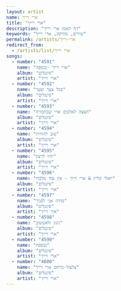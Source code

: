 ```yaml
---
layout: artist
name: ארי רייך
title: "ארי רייך"
description: "דף האמן ארי רייך"
keywords: "שירים, מוזיקה, ארי רייך"
permalink: /artists/ארי-רייך
redirect_from:
  - /artists/list/ארי רייך
songs:
  - number: "4591"
    name: "ארי רייך -נכספה"
    album: "סינגלים"
    artist: "ארי רייך"
  - number: "4592"
    name: "בכל צער וצער"
    album: "סינגלים"
    artist: "ארי רייך"
  - number: "4593"
    name: "הצצה לאלבום ארי שבחבורה"
    album: "סינגלים"
    artist: "ארי רייך"
  - number: "4594"
    name: "טוב להודות"
    album: "סינגלים"
    artist: "ארי רייך"
  - number: "4595"
    name: "יהיו לרצון"
    album: "סינגלים"
    artist: "ארי רייך"
  - number: "4596"
    name: "יואלי קליין & ארי רייך - אין עוד מלבדו"
    album: "סינגלים"
    artist: "ארי רייך"
  - number: "4597"
    name: "מודה אני לפניך"
    album: "סינגלים"
    artist: "ארי רייך"
  - number: "4598"
    name: "ניגון זלאטשוב"
    album: "סינגלים"
    artist: "ארי רייך"
  - number: "4599"
    name: "נכספה"
    album: "סינגלים"
    artist: "ארי רייך"
  - number: "4600"
    name: "צלצול-כרחם ארי רייך"
    album: "סינגלים"
    artist: "ארי רייך"
---
```

